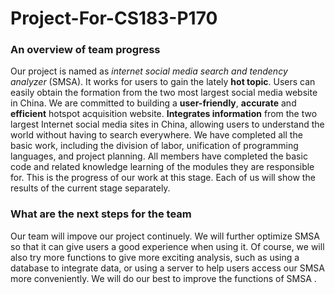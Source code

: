 # Project-For-CS183-P170
### An overview of team progress

Our project is named as *internet social media search and tendency analyzer* (SMSA). It works for users to gain the lately **hot topic**. Users can easily obtain the formation from the two most largest social media website in China. We are committed to building a **user-friendly**, **accurate** and **efficient** hotspot acquisition website. **Integrates information** from the two largest Internet social media sites in China, allowing users to understand the world without having to search everywhere.
We have completed all the basic work, including the division of labor, unification of programming languages, and project planning. All members have completed the basic code and related knowledge learning of the modules they are responsible for. This is the progress of our work at this stage. Each of us will show the results of the current stage separately.

### What are the next steps for the team

Our team will impove our project continuely.  We will further optimize SMSA so that it can give users a good experience when using it. Of course, we will also try more functions to give more exciting analysis, such as using a database to integrate data, or using a server to help users access our SMSA more conveniently.  We will do our best to improve the functions of SMSA .
